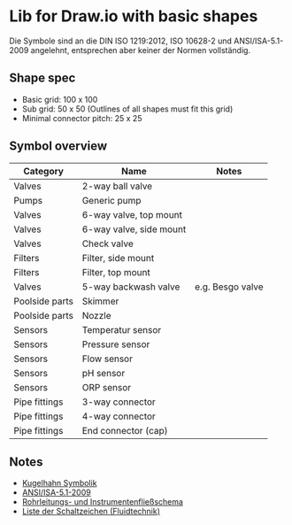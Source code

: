 # Lib for Draw.io with basic shapes


Die Symbole sind an die DIN ISO 1219:2012,  ISO 10628-2 und ANSI/ISA-5.1-2009  angelehnt, entsprechen aber keiner der Normen vollständig.

## Shape spec

* Basic grid: 100 x 100
* Sub grid: 50 x 50 (Outlines of all shapes must fit this grid)
* Minimal connector pitch: 25 x 25

## Symbol overview

| Category       | Name                    | Notes            |
|----------------|-------------------------|------------------|
| Valves         | 2-way ball valve        |                  |
| Pumps          | Generic pump            |                  |
| Valves         | 6-way valve, top mount  |                  |
| Valves         | 6-way valve, side mount |                  |
| Valves         | Check valve             |                  |
| Filters        | Filter, side mount      |                  |
| Filters        | Filter, top mount       |                  |
| Valves         | 5-way backwash valve    | e.g. Besgo valve |
| Poolside parts | Skimmer                 |                  |
| Poolside parts | Nozzle                  |                  |
| Sensors        | Temperatur sensor       |                  |
| Sensors        | Pressure sensor         |                  |
| Sensors        | Flow sensor             |                  |
| Sensors        | pH sensor               |                  |
| Sensors        | ORP sensor              |                  |
| Pipe fittings  | 3-way connector         |                  |
| Pipe fittings  | 4-way connector         |                  |
| Pipe fittings  | End connector (cap)     |                  |


## Notes

* [Kugelhahn Symbolik](https://tameson.de/pages/kugelhahn-symbole)
* [ANSI/ISA-5.1-2009 ](https://integrated.cc/cse/Instrumentation_Symbols_and_Identification.pdf)
* [Rohrleitungs- und Instrumentenfließschema](https://de.wikipedia.org/wiki/Rohrleitungs-_und_Instrumentenfließschema)
* [Liste der Schaltzeichen (Fluidtechnik)](https://de.wikipedia.org/wiki/Liste_der_Schaltzeichen_(Fluidtechnik))
